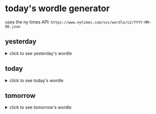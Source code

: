 # today's wordle generator

uses the ny times API: `https://www.nytimes.com/svc/wordle/v2/YYYY-MM-DD.json`

## yesterday

<details>
    <summary>click to see yesterday's wordle</summary>

    recur

</details>

## today

<details>
    <summary>click to see today's wordle</summary>

    honey

</details>

## tomorrow

<details>
    <summary>click to see tomorrow's wordle</summary>

    beaut

</details>
